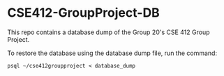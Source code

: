 # CSE412-GroupProject-DB

This repo contains a database dump of the Group 20's CSE 412 Group Project.

To restore the database using the database dump file, run the command:

`psql ~/cse412groupproject < database_dump`
